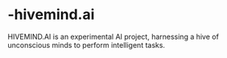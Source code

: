 # -hivemind.ai
HIVEMIND.AI is an experimental AI project, harnessing a hive of unconscious minds to perform intelligent tasks.

